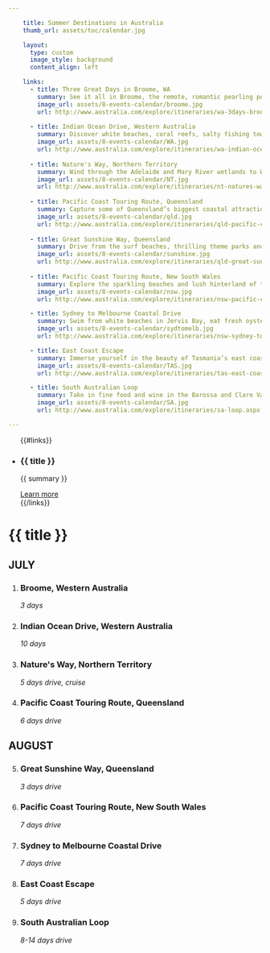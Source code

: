 ```yaml
---

    title: Summer Destinations in Australia 
    thumb_url: assets/toc/calendar.jpg

    layout:
      type: custom
      image_style: background
      content_align: left

    links:
      - title: Three Great Days in Broome, WA 
        summary: See it all in Broome, the remote, romantic pearling port in the north-west corner of the Kimberley.  Purchase a pearl  in Chinatown, where many of the buildings were built in the exciting early pearling days.  Continue the nostalgia in the pearling museum or on an old pearl lugger. Hop on a camel and watch the famous, fiery sunset over Cable Beach.  Catch the natural magic trick of Staircase to the Moon, bird spot in Roebuck Bay and see prehistoric dinosaur prints at Gantheaume Point. Devote your final day to a 4WD adventure along the magical Dampier Penisula, where you can extend your stay in traditional Aboriginal communities.
        image_url: assets/8-events-calendar/broome.jpg
        url: http://www.australia.com/explore/itineraries/wa-3days-broome.aspx  
        
      - title: Indian Ocean Drive, Western Australia 
        summary: Discover white beaches, coral reefs, salty fishing towns and rugged national parks on this spectacular journey along Western Australia’s Coral Coast. Head north to taste fresh crayfish in Geraldton and mouth-watering tropical fruits in Carnarvon. Swim with the huge whale shark on Ningaloo Reef and four wheel drive through the canyons of nearby Cape Range National Park. On your way back down the coast, meet the dolphins of Monkey Mia, along with whales, manta rays, turtles, sharks, dugongs and fish in the wider Shark Bay World Heritage Area. See seasonal wildflowers break out their brightest colours all along the coast, from Cape Range to the cliffs and gorges of Kalbarri National Park.
        image_url: assets/8-events-calendar/WA.jpg
        url: http://www.australia.com/explore/itineraries/wa-indian-ocean-drive.aspx 
        
      - title: Nature's Way, Northern Territory
        summary: Wind through the Adelaide and Mary River wetlands to World Heritage-listed Kakadu National Park. Here you can bushwalk through rugged escarpments and lush rainforest and discover a treasure trove of Aboriginal rock ark. Learn about the Territory’s pioneering history in Pine Creek and swim in crystal-clear waterholes in the tarzan landscape of Litchfield National Park. You can do this dream drive on a fully sealed road in a two-wheel-drive vehicle.
        image_url: assets/8-events-calendar/NT.jpg
        url: http://www.australia.com/explore/itineraries/nt-natures-way.aspx 
        
      - title: Pacific Coast Touring Route, Queensland 
        summary: Capture some of Queensland’s biggest coastal attractions– from the World Heritage-listed Great Barrier Reef to the pristine islands and rainforest national parks. Four wheel drive Fraser Island, the world’s largest sand island and see manta rays and turtles at Mon Repos, near Bundaberg. Stay in Rockhampton and visit Great Keppel Island and the Capricorn Caves. Snorkel or dive reefs and shipwrecks near Mackay and go sailing in the postcard-perfect Whitsundays. Walk the white sand of Magnetic Island, near Townsville and further north visit Hinchinbrook, Australia’s largest island national park. The vivid colours, smells and sounds of this splendid coastline will stay with you long after your journey ends in Cairns, at the gateway to Queensland’s tropical north. 
        image_url: assets/8-events-calendar/qld.jpg
        url: http://www.australia.com/explore/itineraries/qld-pacific-coast.aspx 
        
      - title: Great Sunshine Way, Queensland
        summary: Drive from the surf beaches, thrilling theme parks and lush hinterland of the Gold Coast to the vibrant capital of Brisbane. Cruise down the Brisbane River, climb the Story Bridge and satisfy your culture cravings in South Bank. Soak up sunny sophistication on Noosa’s Hastings Street or meet koalas in the coastal rainforest of Noosa National Park. Watch whales from Hervey Bay and explore the sandy attractions of Fraser island by four wheel drive. End your journey in Bundaberg, a historic sugar and rum city where you can walk endless beaches and dive from the southernmost coral isles of the Great Barrier Reef.  
        image_url: assets/8-events-calendar/sunshine.jpg
        url: http://www.australia.com/explore/itineraries/qld-great-sunshine-way.aspx  
        
      - title: Pacific Coast Touring Route, New South Wales
        summary: Explore the sparkling beaches and lush hinterland of the Central Coast, the wineries of the Hunter Valley and the picturesque inlets of Port Stephens. Work on your swing in a rainforest golf course on the Coffs Coast and your aura on the beach in Byron Bay. Dive with brightly coloured fish in Solitary Islands Marine Park or into the bright lights of the Gold Coast. This scenic drive takes you from Sydney to Brisbane, offering sweeping beaches, sleepy villages, mossy rainforests, adventure and relaxation along the way.
        image_url: assets/8-events-calendar/nsw.jpg
        url: http://www.australia.com/explore/itineraries/nsw-pacific-coast-touring-route.aspx

      - title: Sydney to Melbourne Coastal Drive
        summary: Swim from white beaches in Jervis Bay, eat fresh oysters in Pambula and spot whales in Eden. Feed sea eagles in Mallacoota and experience the precious eco-systems of Croajingolong National Park. Go boating on the vast, tranquil Gippsland Lakes. Then walk along the sweeping expanse of Ninety Mile Beach and to the southernmost tip of Australia’s mainland in Wilsons Promontory National Park. On Phillip Island, you’ll find friendly fur seals and a daily dusk parade of little penguins. This blockbuster drive takes you to sleepy seaside towns, national parks teeming with wildlife and long, solitary beaches where your feet are the only ones on the sand.
        image_url: assets/8-events-calendar/sydtomelb.jpg
        url: http://www.australia.com/explore/itineraries/nsw-sydney-to-melbourne-coastal-drive.aspx  

      - title: East Coast Escape
        summary: Immerse yourself in the beauty of Tasmania’s east coast on this attraction-packed drive. Sea kayak and hunt down history on Maria Island, sample farm-fresh berries and wine near Swansea and take in the perfect contours of Wineglass Bay in Freycinet National Park. Stop in Bicheno, where you can cling to the coastline on a motorised trike ride or see fairy penguins waddle home at dusk. Bushwalk in the rainforest of Douglas-Apsley National Park and game fish or dive from the picturesque port of St Helens Park. Swim in the calm, clear waters of Binnalong Bay and follow the Bay of Fires walk past Aboriginal middens, woodlands and powder-white beaches. Finish your journey in a remote eco-lodge with soul-stirring ocean views.
        image_url: assets/8-events-calendar/TAS.jpg
        url: http://www.australia.com/explore/itineraries/tas-east-coast.aspx  

      - title: South Australian Loop
        summary: Take in fine food and wine in the Barossa and Clare Valleys, explore the rugged Flinders Ranges and meet wildlife galore on Kangaroo Island. Taste wine made by Jesuit priests in Sevenhill, climb the huge natural amphitheatre of Wilpena Pound and visit the historic copper-mining town of Burra. Swim, surf, snorkel and bushwalk along the Fleurieu Peninsula before getting up close to penguins in Penneshaw and a colony of sea lion at Seal Rocks on Kangaroo Island.  This scenic drive takes in South Australia’s most famous attractions on two smaller loops through the elegant capital of Adelaide. 
        image_url: assets/8-events-calendar/SA.jpg
        url: http://www.australia.com/explore/itineraries/sa-loop.aspx 

---
```


<div class="cover col x8">
  <ul id="event-cards" class="no-gutter">
  {{#links}}
    <li class="event col x4" ontouchstart="this.classList.toggle('hover')" data-track="hotspot:click" title="{{ title}} ">
      <div href="{{ url }}" class="flipper">
        <div class="image" style='background-image: url({{ image_url }})'></div>
        <div class="info">
          <h3>{{ title }}</h3>
          <p class="summary">{{ summary }}</p>
          <a href="{{ url }}"  data-track="link:click" title="{{ url }} " target="_blank">Learn more</a>
        </div>
      </div>
    </li>
  {{/links}}
  </ul>
</div>

<div id="event-month-list" class="content col x4">
  <h1 class="event-title">{{ title }}</h1>
  <h2 class="event-month">JULY</h2>
  <ol class="event-list">
    <li>
      <h3>Broome, Western Australia</h3>
      <address>3 days</address>
    </li>
    <li>
      <h3>Indian Ocean Drive, Western Australia</h3>
      <address>10 days</address>
    </li>
    <li>
      <h3>Nature's Way, Northern Territory</h3>
      <address>5 days drive, cruise</address>
    </li>
    <li>
      <h3>Pacific Coast Touring Route, Queensland</h3>
      <address>6 days drive</address>
    </li>
  </ol>

  <h2 class="event-month">AUGUST</h2>
  <ol class="event-list" start="5">
    <li>
      <h3>Great Sunshine Way, Queensland</h3>
      <address>3 days drive</address>
    </li>
    <li>
      <h3>Pacific Coast Touring Route, New South Wales</h3>
      <address>7 days drive</address>
    </li>
    <li>
      <h3>Sydney to Melbourne Coastal Drive</h3>
      <address>7 days drive</address>
    </li>
    <li>
      <h3>East Coast Escape</h3>
      <address>5 days drive</address>
    </li>
    <li>
      <h3>South Australian Loop</h3>
      <address>8-14 days drive</address>
    </li>
  </ol>
</div>
